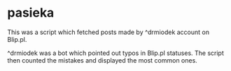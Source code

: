 # pasieka

This was a script which fetched posts made by ^drmiodek account on Blip.pl.

^drmiodek was a bot which pointed out typos in Blip.pl statuses. The script then counted the mistakes and
displayed the most common ones.
